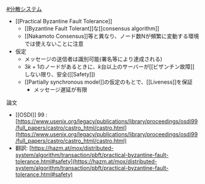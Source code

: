 [#分散システム](分散システム)
- [[Practical Byzantine Fault Tolerance]]
	- [[Byzantine Fault Tolerant]]な[[consensus algorithm]]
	- [[Nakamoto Consensus]]等と異なり、ノード数Nが頻繁に変動する環境では使えないことに注意
- 仮定
	- メッセージの送信者は識別可能(署名等により達成される)
	- $3k+1$のノードがあるときに、$k$台以上のサーバーが[[ビザンチン故障]]しない限り、安全([[Safety]])
	- [[Partially synchronous model]]の仮定のもとで、[[Liveness]]を保証
		- メッセージ遅延が有限

論文
- [[OSDI]] 99 : [https://www.usenix.org/legacy/publications/library/proceedings/osdi99/full_papers/castro/castro_html/castro.html](https://www.usenix.org/legacy/publications/library/proceedings/osdi99/full_papers/castro/castro_html/castro.html)
- 翻訳: [https://hazm.at/mox/distributed-system/algorithm/transaction/pbft/practical-byzantine-fault-tolerance.html#safety](https://hazm.at/mox/distributed-system/algorithm/transaction/pbft/practical-byzantine-fault-tolerance.html#safety)
